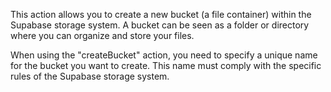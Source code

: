 This action allows you to create a new bucket (a file container) within the Supabase storage system. A bucket can be seen as a folder or directory where you can organize and store your files.

When using the "createBucket" action, you need to specify a unique name for the bucket you want to create. This name must comply with the specific rules of the Supabase storage system.
